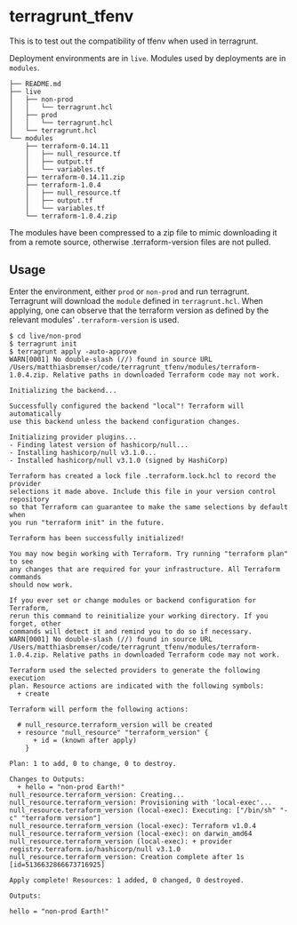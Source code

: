 # terragrunt_tfenv
This is to test out the compatibility of tfenv when used in terragrunt.

Deployment environments are in `live`. Modules used by deployments are in `modules`.

```
├── README.md
├── live
│   ├── non-prod
│   │   └── terragrunt.hcl
│   ├── prod
│   │   └── terragrunt.hcl
│   └── terragrunt.hcl
└── modules
    ├── terraform-0.14.11
    │   ├── null_resource.tf
    │   ├── output.tf
    │   └── variables.tf
    ├── terraform-0.14.11.zip
    ├── terraform-1.0.4
    │   ├── null_resource.tf
    │   ├── output.tf
    │   └── variables.tf
    └── terraform-1.0.4.zip
```
    
The modules have been compressed to a zip file to mimic downloading it from a remote source, otherwise .terraform-version files are not pulled.

## Usage
Enter the environment, either `prod` or `non-prod` and run terragrunt. 
Terragrunt will download the `module` defined in `terragrunt.hcl`. When applying, one can observe that the terraform version as defined by the relevant modules' `.terraform-version` is used.

```
$ cd live/non-prod
$ terragrunt init
$ terragrunt apply -auto-approve
WARN[0001] No double-slash (//) found in source URL /Users/matthiasbremser/code/terragrunt_tfenv/modules/terraform-1.0.4.zip. Relative paths in downloaded Terraform code may not work. 

Initializing the backend...

Successfully configured the backend "local"! Terraform will automatically
use this backend unless the backend configuration changes.

Initializing provider plugins...
- Finding latest version of hashicorp/null...
- Installing hashicorp/null v3.1.0...
- Installed hashicorp/null v3.1.0 (signed by HashiCorp)

Terraform has created a lock file .terraform.lock.hcl to record the provider
selections it made above. Include this file in your version control repository
so that Terraform can guarantee to make the same selections by default when
you run "terraform init" in the future.

Terraform has been successfully initialized!

You may now begin working with Terraform. Try running "terraform plan" to see
any changes that are required for your infrastructure. All Terraform commands
should now work.

If you ever set or change modules or backend configuration for Terraform,
rerun this command to reinitialize your working directory. If you forget, other
commands will detect it and remind you to do so if necessary.
WARN[0001] No double-slash (//) found in source URL /Users/matthiasbremser/code/terragrunt_tfenv/modules/terraform-1.0.4.zip. Relative paths in downloaded Terraform code may not work. 

Terraform used the selected providers to generate the following execution
plan. Resource actions are indicated with the following symbols:
  + create

Terraform will perform the following actions:

  # null_resource.terraform_version will be created
  + resource "null_resource" "terraform_version" {
      + id = (known after apply)
    }

Plan: 1 to add, 0 to change, 0 to destroy.

Changes to Outputs:
  + hello = "non-prod Earth!"
null_resource.terraform_version: Creating...
null_resource.terraform_version: Provisioning with 'local-exec'...
null_resource.terraform_version (local-exec): Executing: ["/bin/sh" "-c" "terraform version"]
null_resource.terraform_version (local-exec): Terraform v1.0.4
null_resource.terraform_version (local-exec): on darwin_amd64
null_resource.terraform_version (local-exec): + provider registry.terraform.io/hashicorp/null v3.1.0
null_resource.terraform_version: Creation complete after 1s [id=5136632866673716925]

Apply complete! Resources: 1 added, 0 changed, 0 destroyed.

Outputs:

hello = "non-prod Earth!"
```
